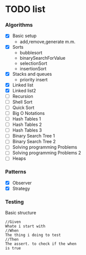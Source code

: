 # TODO list
### Algorithms
- [x] Basic setup
    - add,remove,generate m.m.
- [x] Sorts
    - bubblesort
    - binarySearchForValue
    - selectionSort
    - insertionSort
- [x] Stacks and queues
    - priority insert
- [x] Linked list
- [x] Linked list2
- [ ] Recursion
- [ ] Shell Sort
- [ ] Quick Sort
- [ ] Big O Notations
- [ ] Hash Tables 1
- [ ] Hash Tables 2
- [ ] Hash Tables 3
- [ ] Binary Search Tree 1
- [ ] Binary Search Tree 2
- [ ] Solving programming Problems
- [ ] Solving programming Problems 2
- [ ] Heaps

### Patterns
- [x] Observer
- [x] Strategy

### Testing
Basic structure

    //Given
    Whate i start with
    //When
    The thing i doing to test
    //Then
    The assert. to check if the when
    is true

